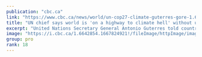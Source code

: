 ```yaml
---
publication: "cbc.ca"
link: "https://www.cbc.ca/news/world/un-cop27-climate-guterres-gore-1.6642844"
title: "UN chief says world is 'on a highway to climate hell' without urgent action to cut emissions | CBC News"
excerpt: "United Nations Secretary General Antonio Guterres told countries gathered at the start of the COP27 summit in Egypt on Monday they face a stark choice: work together now to cut emissions or condemn fu"
image: "https://i.cbc.ca/1.6642854.1667824921!/fileImage/httpImage/image.jpg_gen/derivatives/16x9_620/1439721011.jpg"
group: pro
rank: 18
---
```

